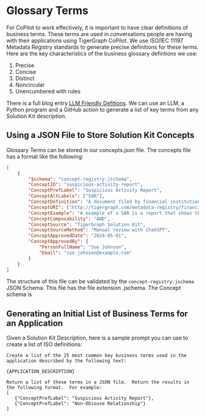 # Glossary Terms

For CoPilot to work effectively, it is important to have clear definitions of business terms.
These terms are used in conversations people are having with their applications using TigerGraph CoPilot.
We use ISO/IEC 11197 Metadata Registry standards to generate precise definitions for these terms.
Here are the key characteristics of the business glossary defintions we use:

1. Precise
1. Concise
1. Distinct
1. Noncircular
1. Unencumbered with rules

There is a full blog entry [LLM Friendly Defitions](https://www.tigergraph.com/blog/llm-friendly-definitions-for-tigergraph-copilot/).  We can use an LLM, a Python program and a GitHub
action to generate a list of key terms from any Solution Kit description.

## Using a JSON File to Store Solution Kit Concepts

Glossary Terms can be stored in our concepts.json file.  The concepts file has a format like the following:

```json
[
    {
        "$schema": "concept-registry.jschema",
        "ConceptID": "suspicious-activity-report",
        "ConceptPrefLabel": "Suspicious Activity Report",
        "ConceptAltLabels": ["SAR"],
        "ConceptDefinition": "A document filed by financial institutions to report potential instances of money laundering, fraud, or other suspicious activities to regulatory authorities. It is used to alert authorities of transactions that may involve criminal activity, requiring detailed descriptions of the suspect behavior and any relevant account information.",
        "ConceptURI": ["http://tigergraph.com/metadata-registry/financial-fraud/suspicious-activity-report"],
        "ConceptExample": "A example of a SAR is a report that shows the same IP address was used to apply for many credit cards.",
        "ConceptComposability": "AND",
        "ConceptSource": "TigerGraph Solution Kit",
        "ConceptSourceMethod": "Manual review with ChatGPT",
        "ConceptApprovedDate": "2024-05-01",
        "ConceptApprovedBy": {
            "PersonFullName": "Sue Johnson",
            "Email": "sue.johnson@example.com"
        }
    }
]
```

The structure of this file can be validated by the ```concept-registry.jschema``` JSON Schema.
This file has the file extension .jschema.  The Concept schema is []()

## Generating an Initial List of Business Terms for an Application

Given a Solution Kit Description, here is a sample prompt you can use to create a list of ISO definitions:

```linenums="0"
Create a list of the 25 most common key business terms used in the application described by the following text:

{APPLICATION_DESCRIPTION}

Return a list of these terms in a JSON file.  Return the results in the following format.  For example:
[
   {"ConceptPrefLabel": "Suspicious Activity Report"},
   {"ConceptPrefLabel": "Non-Obiouse Relationship"}
]
```
